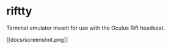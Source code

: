 riftty
============

Terminal emulator meant for use with the Oculus Rift headseat.

[[docs/screenshot.png]]

